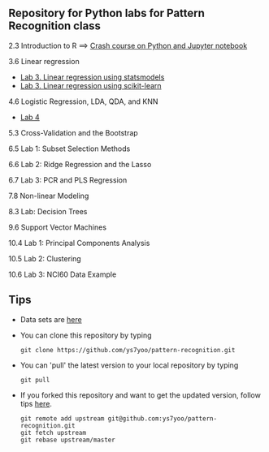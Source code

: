 
## Repository for Python labs for Pattern Recognition class

2.3 Introduction to R ==> [Crash course on Python and Jupyter notebook](lab2.ipynb)

3.6 Linear regression
   * [Lab 3. Linear regression using statsmodels](lab3.ipynb)
   * [Lab 3. Linear regression using scikit-learn](lab3-sklearn.ipynb)   

4.6 Logistic Regression, LDA, QDA, and KNN
   * [Lab 4](lab4.ipynb)   

5.3 Cross-Validation and the Bootstrap


6.5 Lab 1: Subset Selection Methods

6.6 Lab 2: Ridge Regression and the Lasso

6.7 Lab 3: PCR and PLS Regression


7.8 Non-linear Modeling


8.3 Lab: Decision Trees


9.6 Support Vector Machines

10.4 Lab 1: Principal Components Analysis

10.5 Lab 2: Clustering

10.6 Lab 3: NCI60 Data Example

## Tips
  * Data sets are [here](https://github.com/ys7yoo/pattern-recognition/tree/master/data)
  
  * You can clone this repository by typing
    ```
    git clone https://github.com/ys7yoo/pattern-recognition.git
    ```
  * You can 'pull' the latest version to your local repository by typing
    ```
    git pull
    ```
  * If you forked this repository and want to get the updated version, follow tips [here](https://stackoverflow.com/questions/26757353/re-fork-a-repository-on-github).
    ```
    git remote add upstream git@github.com:ys7yoo/pattern-recognition.git
    git fetch upstream
    git rebase upstream/master
    ```

